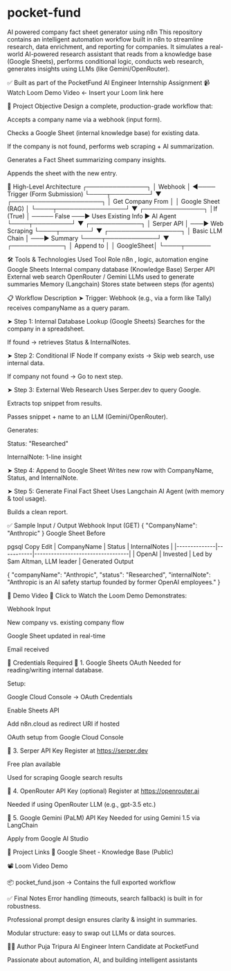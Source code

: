 # pocket-fund
AI powered company fact sheet generator using n8n
This repository contains an intelligent automation workflow built in n8n to streamline research, data enrichment, and reporting for companies. It simulates a real-world AI-powered research assistant that reads from a knowledge base (Google Sheets), performs conditional logic, conducts web research, generates insights using LLMs (like Gemini/OpenRouter).

✅ Built as part of the PocketFund AI Engineer Internship Assignment
📹 Watch Loom Demo Video ← Insert your Loom link here

📌 Project Objective
Design a complete, production-grade workflow that:

Accepts a company name via a webhook (input form).

Checks a Google Sheet (internal knowledge base) for existing data.

If the company is not found, performs web scraping + AI summarization.

Generates a Fact Sheet summarizing company insights.

Appends the sheet with the new entry.



🧠 High-Level Architecture
            ┌──────────────┐
            │ Webhook      │ ◀──── Trigger (Form Submission)
            └────┬─────────┘
                 ▼
       ┌─────────────────────┐
       │ Get Company From    │
       │ Google Sheet (RAG)  │
       └────┬────────────────┘
            ▼
       ┌──────────────┐
       │If (True)      │ ───── False ───▶ Uses Existing Info ▶ AI Agent 
       └────┬─────────┘
            ▼
     ┌────────────┐
     │ Serper API │ ───▶ Web Scraping
     └────┬───────┘
          ▼
   ┌─────────────────┐
   │ Basic LLM Chain │ ───▶ Summary
   └────┬────────────┘
        ▼
  ┌────────────┐
  │ Append to  │
  │ GoogleSheet│
  └────┬──────


           
  
   
🛠 Tools & Technologies Used
Tool	Role
n8n	, logic, automation engine
Google Sheets	Internal company database (Knowledge Base)
Serper API	External web search
OpenRouter / Gemini	LLMs used to generate summaries
Memory (Langchain)	Stores state between steps (for agents)

📋 Workflow Description
➤ Trigger:
Webhook (e.g., via a form like Tally) receives companyName as a query param.

➤ Step 1: Internal Database Lookup (Google Sheets)
Searches for the company in a spreadsheet.

If found → retrieves Status & InternalNotes.

➤ Step 2: Conditional IF Node
If company exists → Skip web search, use internal data.

If company not found → Go to next step.

➤ Step 3: External Web Research
Uses Serper.dev to query Google.

Extracts top snippet from results.

Passes snippet + name to an LLM (Gemini/OpenRouter).

Generates:

Status: "Researched"

InternalNote: 1-line insight

➤ Step 4: Append to Google Sheet
Writes new row with CompanyName, Status, and InternalNote.

➤ Step 5: Generate Final Fact Sheet 
Uses Langchain AI Agent (with memory & tool usage).

Builds a clean report.

✅ Sample Input / Output
Webhook Input (GET)
{ "CompanyName": "Anthropic" }
Google Sheet Before

pgsql
Copy
Edit
| CompanyName  | Status    | InternalNotes                   |
|--------------|-----------|----------------------------------|
| OpenAI       | Invested  | Led by Sam Altman, LLM leader   |
Generated Output


{
  "companyName": "Anthropic",
  "status": "Researched",
  "internalNote": "Anthropic is an AI safety startup founded by former OpenAI employees."
}


🧪 Demo Video
🎥 Click to Watch the Loom Demo
Demonstrates:

Webhook Input

New company vs. existing company flow

Google Sheet updated in real-time

Email received

📂 Credentials Required
🔐 1. Google Sheets OAuth
Needed for reading/writing internal database.

Setup:

Google Cloud Console → OAuth Credentials

Enable Sheets API

Add n8n.cloud as redirect URI if hosted

OAuth setup from Google Cloud Console

🔐 3. Serper API Key
Register at https://serper.dev

Free plan available

Used for scraping Google search results

🔐 4. OpenRouter API Key (optional)
Register at https://openrouter.ai

Needed if using OpenRouter LLM (e.g., gpt-3.5 etc.)

🔐 5. Google Gemini (PaLM) API Key 
Needed for using Gemini 1.5 via LangChain

Apply from Google AI Studio

📎 Project Links
📄 Google Sheet - Knowledge Base (Public)

📽️ Loom Video Demo

📦 pocket_fund.json → Contains the full exported workflow

✅ Final Notes
Error handling (timeouts, search fallback) is built in for robustness.

Professional prompt design ensures clarity & insight in summaries.

Modular structure: easy to swap out LLMs or data sources.

🧑‍💻 Author
Puja Tripura
AI Engineer Intern Candidate at PocketFund

Passionate about automation, AI, and building intelligent assistants
